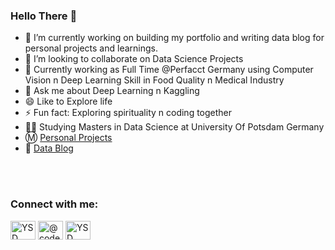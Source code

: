 ### Hello There 👋
  - 🔭 I’m currently working on building my portfolio and writing data blog for personal projects and learnings.
  - 👯 I’m looking to collaborate on Data Science Projects
  - 💼 Currently working as Full Time @Perfacct Germany using Computer Vision n Deep Learning Skill in Food Quality n Medical Industry
  - 💬 Ask me about Deep Learning n Kaggling
  - 😄 Like to Explore life
  - ⚡ Fun fact: Exploring spirituality n coding together
  - 👨‍🎓 Studying Masters in Data Science at University Of Potsdam Germany
  - Ⓜ️ [Personal Projects](https://github.com/Yuvraj-Dhepe/Projects)
  - 📝 [Data Blog](https://yuvraj-dhepe.github.io/DataBlog_V1/)
<br>

<!-- <summary>
<g-emoji class="g-emoji" alias="chart_with_upwards_trend" fallback-src="https://github.githubassets.com/images/icons/emoji/unicode/1f4c8.png">📈</g-emoji>
<strong> 𝙶𝚒𝚝𝚑𝚞𝚋 𝚂𝚝𝚊𝚝𝚜 </strong>
</summary>
<div align="center">
[![Anurag's GitHub stats](https://github-readme-stats.vercel.app/api?username=Yuvraj-Dhepe)](https://github.com/anuraghazra/github-readme-stats)
</div>
<!-- <img align="center" src="https://github-readme-stats.vercel.app/api?username=Yuvraj-Dhepe&theme=dark&show_icons=true"/>  -->
<br>

<h3 align="left">Connect with me:</h3>
<p align="left">
<a href="https://www.linkedin.com/in/yuvraj-shivaji-dhepe-22974919a/" target="blank"><img align="center" src="https://raw.githubusercontent.com/rahuldkjain/github-profile-readme-generator/master/src/images/icons/Social/linked-in-alt.svg" alt="YSD Stats" height="30" width="40" /></a>
<a href="https://www.instagram.com/yuvi_dhepe/" target="blank"><img align="center" src="https://raw.githubusercontent.com/rahuldkjain/github-profile-readme-generator/master/src/images/icons/Social/instagram.svg" alt="@code_station_" height="30" width="40" /></a>
<a href="https://yuvrajdhepe.medium.com/" target="blank"><img align="center" src="https://raw.githubusercontent.com/rahuldkjain/github-profile-readme-generator/master/src/images/icons/Social/medium.svg" alt="YSD Sats" height="30" width="40" /></a>
</p>
